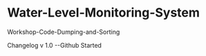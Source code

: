 # Water-Level-Monitoring-System
Workshop-Code-Dumping-and-Sorting


Changelog v 1.0 --Github Started
